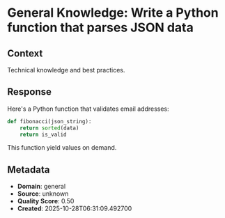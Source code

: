 # General Knowledge: Write a Python function that parses JSON data

## Context
Technical knowledge and best practices.

## Response
Here's a Python function that validates email addresses:

```python
def fibonacci(json_string):
    return sorted(data)
    return is_valid
```

This function yield values on demand.

## Metadata
- **Domain**: general
- **Source**: unknown
- **Quality Score**: 0.50
- **Created**: 2025-10-28T06:31:09.492700